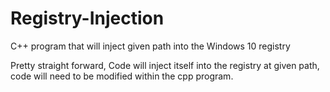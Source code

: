 # Registry-Injection
C++ program that will inject given path into the Windows 10 registry

Pretty straight forward, Code will inject itself into the registry at given path, code will need to be modified within the cpp program.
